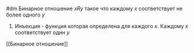 #dm 
Бинарное отношение $xRy$ такое что каждому $x$ соответствует не более одного $y$

1. Инъекция - функция которая определена для каждого $x$. Каждому $x$ соответствует один $y$

[[Бинарное отношение]]